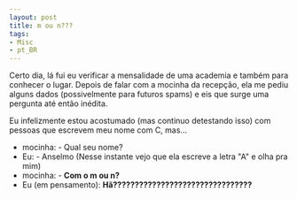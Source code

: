 ```yaml
---
layout: post
title: m ou n???
tags:
- Misc
- pt_BR
---
```

Certo dia, lá fui eu verificar a mensalidade de uma academia e também para conhecer o lugar. Depois de falar com a mocinha da recepção, ela me pediu alguns dados (possivelmente para futuros spams) e eis que surge uma pergunta até então inédita.

Eu infelizmente estou acostumado (mas continuo detestando isso) com pessoas que escrevem meu nome com C, mas...

  * mocinha: - Qual seu nome?
  * Eu: - Anselmo (Nesse instante vejo que ela escreve a letra "A" e olha pra mim)
  * mocinha: - **Com o m ou n?**
  * Eu (em pensamento): **Hã????????????????????????????????**
